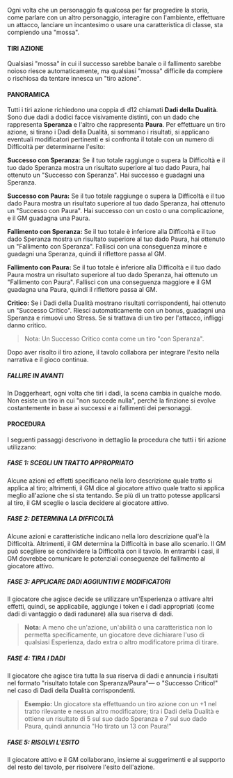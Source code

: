 Ogni volta che un personaggio fa qualcosa per far progredire la storia, come parlare con un altro personaggio, interagire con l'ambiente, effettuare un attacco, lanciare un incantesimo o usare una caratteristica di classe, sta compiendo una "mossa".

#### TIRI AZIONE
Qualsiasi "mossa" in cui il successo sarebbe banale o il fallimento sarebbe noioso riesce automaticamente, ma qualsiasi "mossa" difficile da compiere o rischiosa da tentare innesca un "tiro azione".

#### PANORAMICA
Tutti i tiri azione richiedono una coppia di d12 chiamati **Dadi della Dualità**. Sono due dadi a dodici facce visivamente distinti, con un dado che rappresenta **Speranza** e l'altro che rappresenta **Paura**. Per effettuare un tiro azione, si tirano i Dadi della Dualità, si sommano i risultati, si applicano eventuali modificatori pertinenti e si confronta il totale con un numero di Difficoltà per determinarne l'esito:

**Successo con Speranza:** Se il tuo totale raggiunge o supera la Difficoltà e il tuo dado Speranza mostra un risultato superiore al tuo dado Paura, hai ottenuto un "Successo con Speranza". Hai successo e guadagni una Speranza.

**Successo con Paura:** Se il tuo totale raggiunge o supera la Difficoltà e il tuo dado Paura mostra un risultato superiore al tuo dado Speranza, hai ottenuto un "Successo con Paura". Hai successo con un costo o una complicazione, e il GM guadagna una Paura.

**Fallimento con Speranza:** Se il tuo totale è inferiore alla Difficoltà e il tuo dado Speranza mostra un risultato superiore al tuo dado Paura, hai ottenuto un "Fallimento con Speranza". Fallisci con una conseguenza minore e guadagni una Speranza, quindi il riflettore passa al GM.

**Fallimento con Paura:** Se il tuo totale è inferiore alla Difficoltà e il tuo dado Paura mostra un risultato superiore al tuo dado Speranza, hai ottenuto un "Fallimento con Paura". Fallisci con una conseguenza maggiore e il GM guadagna una Paura, quindi il riflettore passa al GM.

**Critico:** Se i Dadi della Dualità mostrano risultati corrispondenti, hai ottenuto un "Successo Critico". Riesci automaticamente con un bonus, guadagni una Speranza e rimuovi uno Stress. Se si trattava di un tiro per l'attacco, infliggi danno critico.  

> Nota: Un Successo Critico conta come un tiro "con Speranza".  

Dopo aver risolto il tiro azione, il tavolo collabora per integrare l'esito nella narrativa e il gioco continua.

##### FALLIRE IN AVANTI
In Daggerheart, ogni volta che tiri i dadi, la scena cambia in qualche modo. Non esiste un tiro in cui "non succede nulla", perché la finzione si evolve costantemente in base ai successi e ai fallimenti dei personaggi.

#### PROCEDURA
I seguenti passaggi descrivono in dettaglio la procedura che tutti  i tiri azione utilizzano:

##### FASE 1: SCEGLI UN TRATTO APPROPRIATO
Alcune azioni ed effetti specificano nella loro descrizione quale tratto si applica al tiro; altrimenti, il GM dice al giocatore attivo quale tratto si applica meglio all'azione che si sta tentando. Se più di un tratto potesse applicarsi al tiro, il GM sceglie o lascia decidere al giocatore attivo.

##### FASE 2: DETERMINA LA DIFFICOLTÀ
Alcune azioni e caratteristiche indicano nella loro descrizione qual'è la Difficoltà. Altrimenti, il GM determina la Difficoltà in base allo scenario. Il GM può scegliere se condividere la Difficoltà con il tavolo. In entrambi i casi, il GM dovrebbe comunicare le potenziali conseguenze del fallimento al giocatore attivo.

##### FASE 3: APPLICARE DADI AGGIUNTIVI E MODIFICATORI
Il giocatore che agisce decide se utilizzare un'Esperienza o attivare altri effetti, quindi, se applicabile, aggiunge i token e i dadi appropriati (come dadi di vantaggio o dadi radunare) alla sua riserva di dadi.  

> **Nota:** A meno che un'azione, un'abilità o una caratteristica non lo permetta specificamente, un giocatore deve dichiarare l'uso di qualsiasi Esperienza, dado extra o altro modificatore prima di tirare.

##### FASE 4: TIRA I DADI
Il giocatore che agisce tira tutta la sua riserva di dadi e annuncia i risultati nel formato "risultato totale con Speranza/Paura"— o "Successo Critico!" nel caso di Dadi della Dualità corrispondenti.

> **Esempio:** Un giocatore sta effettuando un tiro azione con un +1 nel tratto rilevante e nessun altro modificatore; tira i Dadi della Dualità e ottiene un risultato di 5 sul suo dado Speranza  e 7 sul suo dado Paura, quindi annuncia "Ho tirato un 13 con Paura!"

##### FASE 5: RISOLVI L’ESITO
Il giocatore attivo e il GM collaborano, insieme ai suggerimenti e al supporto del resto del tavolo, per risolvere l'esito dell'azione.